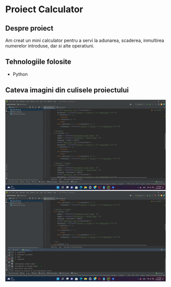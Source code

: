 # Proiect Calculator

## Despre proiect
Am creat un mini calculator pentru a servi la adunarea, scaderea, inmultirea numerelor introduse, dar si alte operatiuni.

## Tehnologiile folosite
* Python

## Cateva imagini din culisele proiectului
![Image Code](ImageCalculator/calculator1.png)
![Image Outcome](ImageCalculator/calculator2.png)
